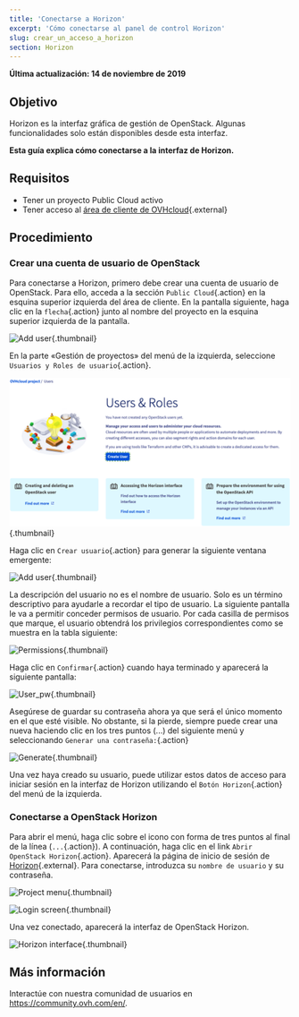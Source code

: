 ```yaml
---
title: 'Conectarse a Horizon'
excerpt: 'Cómo conectarse al panel de control Horizon'
slug: crear_un_acceso_a_horizon
section: Horizon
---
```


**Última actualización: 14 de noviembre de 2019**

## Objetivo

Horizon es la interfaz gráfica de gestión de OpenStack. Algunas funcionalidades solo están disponibles desde esta interfaz.

**Esta guía explica cómo conectarse a la interfaz de Horizon.**


## Requisitos

- Tener un proyecto Public Cloud activo
- Tener acceso al [área de cliente de OVHcloud](https://ca.ovh.com/auth/?action=gotomanager&from=https://www.ovh.com/world/&ovhSubsidiary=ws){.external}

## Procedimiento

### Crear una cuenta de usuario de OpenStack

Para conectarse a Horizon, primero debe crear una cuenta de usuario de OpenStack. Para ello, acceda a la sección `Public Cloud`{.action} en la esquina superior izquierda del área de cliente. En la pantalla siguiente, haga clic en la `flecha`{.action} junto al nombre del proyecto en la esquina superior izquierda de la pantalla.

![Add user](images/select_project.png){.thumbnail}

En la parte «Gestión de proyectos» del menú de la izquierda, seleccione `Usuarios y Roles de usuario`{.action}.

![User roles](images/users_roles.png){.thumbnail}

Haga clic en `Crear usuario`{.action} para generar la siguiente ventana emergente:

![Add user](images/adduser.png){.thumbnail}

La descripción del usuario no es el nombre de usuario. Solo es un término descriptivo para ayudarle a recordar el tipo de usuario. La siguiente pantalla le va a permitir conceder permisos de usuario. Por cada casilla de permisos que marque, el usuario obtendrá los privilegios correspondientes como se muestra en la tabla siguiente:

![Permissions](images/permissions.png){.thumbnail}

Haga clic en `Confirmar`{.action} cuando haya terminado y aparecerá la siguiente pantalla:

![User_pw](images/user_pw.png){.thumbnail}

Asegúrese de guardar su contraseña ahora ya que será el único momento en el que esté visible. No obstante, si la pierde, siempre puede crear una nueva haciendo clic en los tres puntos (...) del siguiente menú y seleccionando `Generar una contraseña:`{.action}

![Generate](images/generatepw.png){.thumbnail}

Una vez haya creado su usuario, puede utilizar estos datos de acceso para iniciar sesión en la interfaz de Horizon utilizando el `Botón Horizon`{.action} del menú de la izquierda.

### Conectarse a OpenStack Horizon

Para abrir el menú, haga clic sobre el icono con forma de tres puntos al final de la línea (`...`{.action}). A continuación, haga clic en el link `Abrir OpenStack Horizon`{.action}. Aparecerá la página de inicio de sesión de [Horizon](https://horizon.cloud.ovh.net/auth/login/){.external}. Para conectarse, introduzca su `nombre de usuario` y su contraseña.

![Project menu](images/3_H_open_menu.png){.thumbnail}

![Login screen](images/4_H_login_window.png){.thumbnail}

Una vez conectado, aparecerá la interfaz de OpenStack Horizon.

![Horizon interface](images/5_H_view.png){.thumbnail}


## Más información

Interactúe con nuestra comunidad de usuarios en <https://community.ovh.com/en/>.
